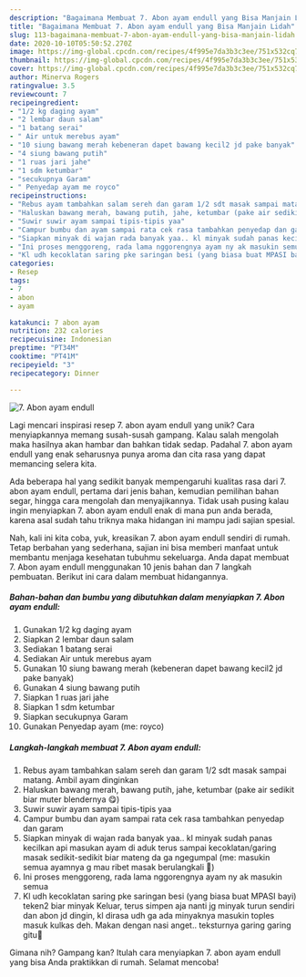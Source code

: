 ```yaml
---
description: "Bagaimana Membuat 7. Abon ayam endull yang Bisa Manjain Lidah"
title: "Bagaimana Membuat 7. Abon ayam endull yang Bisa Manjain Lidah"
slug: 113-bagaimana-membuat-7-abon-ayam-endull-yang-bisa-manjain-lidah
date: 2020-10-10T05:50:52.270Z
image: https://img-global.cpcdn.com/recipes/4f995e7da3b3c3ee/751x532cq70/7-abon-ayam-endull-foto-resep-utama.jpg
thumbnail: https://img-global.cpcdn.com/recipes/4f995e7da3b3c3ee/751x532cq70/7-abon-ayam-endull-foto-resep-utama.jpg
cover: https://img-global.cpcdn.com/recipes/4f995e7da3b3c3ee/751x532cq70/7-abon-ayam-endull-foto-resep-utama.jpg
author: Minerva Rogers
ratingvalue: 3.5
reviewcount: 7
recipeingredient:
- "1/2 kg daging ayam"
- "2 lembar daun salam"
- "1 batang serai"
- " Air untuk merebus ayam"
- "10 siung bawang merah kebeneran dapet bawang kecil2 jd pake banyak"
- "4 siung bawang putih"
- "1 ruas jari jahe"
- "1 sdm ketumbar"
- "secukupnya Garam"
- " Penyedap ayam me royco"
recipeinstructions:
- "Rebus ayam tambahkan salam sereh dan garam 1/2 sdt masak sampai matang. Ambil ayam dinginkan"
- "Haluskan bawang merah, bawang putih, jahe, ketumbar (pake air sedikit biar muter blendernya 😋)"
- "Suwir suwir ayam sampai tipis-tipis yaa"
- "Campur bumbu dan ayam sampai rata cek rasa tambahkan penyedap dan garam"
- "Siapkan minyak di wajan rada banyak yaa.. kl minyak sudah panas kecilkan api masukan ayam di aduk terus sampai kecoklatan/garing masak sedikit-sedikit biar mateng da ga ngegumpal (me: masukin semua ayamnya g mau ribet masak berulangkali 🤭)"
- "Ini proses menggoreng, rada lama nggorengnya ayam ny ak masukin semua"
- "Kl udh kecoklatan saring pke saringan besi (yang biasa buat MPASI bayi) teken2 biar minyak Keluar, terus simpen aja nanti jg minyak turun sendiri dan abon jd dingin, kl dirasa udh ga ada minyaknya masukin toples masuk kulkas deh. Makan dengan nasi anget.. teksturnya garing garing gitu🎀"
categories:
- Resep
tags:
- 7
- abon
- ayam

katakunci: 7 abon ayam 
nutrition: 232 calories
recipecuisine: Indonesian
preptime: "PT34M"
cooktime: "PT41M"
recipeyield: "3"
recipecategory: Dinner

---
```



![7. Abon ayam endull](https://img-global.cpcdn.com/recipes/4f995e7da3b3c3ee/751x532cq70/7-abon-ayam-endull-foto-resep-utama.jpg)

Lagi mencari inspirasi resep 7. abon ayam endull yang unik? Cara menyiapkannya memang susah-susah gampang. Kalau salah mengolah maka hasilnya akan hambar dan bahkan tidak sedap. Padahal 7. abon ayam endull yang enak seharusnya punya aroma dan cita rasa yang dapat memancing selera kita.

Ada beberapa hal yang sedikit banyak mempengaruhi kualitas rasa dari 7. abon ayam endull, pertama dari jenis bahan, kemudian pemilihan bahan segar, hingga cara mengolah dan menyajikannya. Tidak usah pusing kalau ingin menyiapkan 7. abon ayam endull enak di mana pun anda berada, karena asal sudah tahu triknya maka hidangan ini mampu jadi sajian spesial.




Nah, kali ini kita coba, yuk, kreasikan 7. abon ayam endull sendiri di rumah. Tetap berbahan yang sederhana, sajian ini bisa memberi manfaat untuk membantu menjaga kesehatan tubuhmu sekeluarga. Anda dapat membuat 7. Abon ayam endull menggunakan 10 jenis bahan dan 7 langkah pembuatan. Berikut ini cara dalam membuat hidangannya.

<!--inarticleads1-->

##### Bahan-bahan dan bumbu yang dibutuhkan dalam menyiapkan 7. Abon ayam endull:

1. Gunakan 1/2 kg daging ayam
1. Siapkan 2 lembar daun salam
1. Sediakan 1 batang serai
1. Sediakan  Air untuk merebus ayam
1. Gunakan 10 siung bawang merah (kebeneran dapet bawang kecil2 jd pake banyak)
1. Gunakan 4 siung bawang putih
1. Siapkan 1 ruas jari jahe
1. Siapkan 1 sdm ketumbar
1. Siapkan secukupnya Garam
1. Gunakan  Penyedap ayam (me: royco)




<!--inarticleads2-->

##### Langkah-langkah membuat 7. Abon ayam endull:

1. Rebus ayam tambahkan salam sereh dan garam 1/2 sdt masak sampai matang. Ambil ayam dinginkan
1. Haluskan bawang merah, bawang putih, jahe, ketumbar (pake air sedikit biar muter blendernya 😋)
1. Suwir suwir ayam sampai tipis-tipis yaa
1. Campur bumbu dan ayam sampai rata cek rasa tambahkan penyedap dan garam
1. Siapkan minyak di wajan rada banyak yaa.. kl minyak sudah panas kecilkan api masukan ayam di aduk terus sampai kecoklatan/garing masak sedikit-sedikit biar mateng da ga ngegumpal (me: masukin semua ayamnya g mau ribet masak berulangkali 🤭)
1. Ini proses menggoreng, rada lama nggorengnya ayam ny ak masukin semua
1. Kl udh kecoklatan saring pke saringan besi (yang biasa buat MPASI bayi) teken2 biar minyak Keluar, terus simpen aja nanti jg minyak turun sendiri dan abon jd dingin, kl dirasa udh ga ada minyaknya masukin toples masuk kulkas deh. Makan dengan nasi anget.. teksturnya garing garing gitu🎀




Gimana nih? Gampang kan? Itulah cara menyiapkan 7. abon ayam endull yang bisa Anda praktikkan di rumah. Selamat mencoba!
